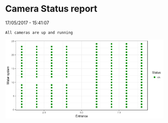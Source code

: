 Camera Status report
================
17/05/2017 - 15:41:07

    All cameras are up and running

![](camreport_files/figure-markdown_github/unnamed-chunk-2-1.png)
